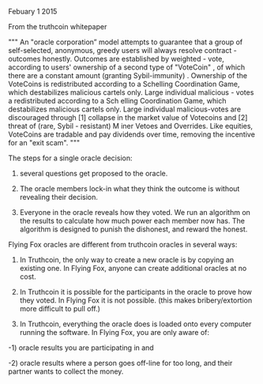 Febuary 1 2015

From the truthcoin whitepaper

""" 
An "oracle corporation” model  attempts to guarantee that  a group of self-selected,  anonymous,  greedy users  will always resolve contract - outcomes honestly.  Outcomes are  established by weighted - vote, according to users'  ownership of a  second type of "VoteCoin" , of  which there are a constant  amount (granting Sybil-immunity) . Ownership of the VoteCoins is  redistributed according to a Schelling Coordination Game, which  destabilizes malicious cartels  only. Large individual malicious - votes  a redistributed according to a Sch
elling Coordination Game, which 
destabilizes malicious cartels 
only. Large individual malicious-votes are discouraged through [1] collapse in the market value  of Votecoins  and [2] threat of (rare, Sybil - resistant) M iner Vetoes and Overrides. Like  equities,  VoteCoins are tradable and pay dividends over time, removing  the incentive for an "exit scam".
"""

The steps for a single oracle decision:

1) several questions get proposed to the oracle.

2) The oracle members lock-in what they think the outcome is without revealing their decision.

3) Everyone in the oracle reveals how they voted. We run an algorithm on the results to calculate how much power each member now has. The algorithm is designed to punish the dishonest, and reward the honest.


Flying Fox oracles are different from truthcoin oracles in several ways:

1) In Truthcoin, the only way to create a new oracle is by copying an existing one. In Flying Fox, anyone can create additional oracles at no cost.

2) In Truthcoin it is possible for the participants in the oracle to prove how they voted. In Flying Fox it is not possible. (this makes bribery/extortion more difficult to pull off.)

3) In Truthcoin, everything the oracle does is loaded onto every computer running the software. In Flying Fox, you are only aware of:

-1) oracle results you are participating in and 

-2) oracle results where a person goes off-line for too long, and their partner wants to collect the money. 